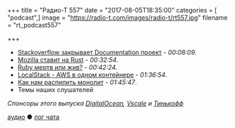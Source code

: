 +++
title = "Радио-Т 557"
date = "2017-08-05T18:35:00"
categories = [ "podcast",]
image = "https://radio-t.com/images/radio-t/rt557.jpg"
filename = "rt_podcast557"

+++

- [Stackoverflow закрывает Documentation проект](https://meta.stackoverflow.com/questions/354217/sunsetting-documentation/) - *00:08:09*.
- [Mozilla ставит на Rust](https://www.cnet.com/news/mozilla-designs-rust-language-for-safe-secure-internet/) - *00:32:54*.
- [Ruby мертв или жив?](https://infinum.co/the-capsized-eight/analyzing-rubygems-stats-v2016) - *00:42:24*.
- [LocalStack - AWS в одном контейнере](https://github.com/atlassian/localstack/blob/master/README.md) - *01:36:54*.
- [Как нам распилить монолит](http://programmingisterrible.com/post/162346490883/how-do-you-cut-a-monolith-in-half) - *01:45:47*.
- Темы наших слушателей

*Спонсоры этого выпуска [DigitalOcean](https://www.digitalocean.com), [Vscale](http://bit.ly/radio-t_vscale) и [Тинькофф](https://www.tinkoff.ru/cards/debit-cards/tinkoff-black/?utm_source=radiot_tb&utm_medium=ntv.fix&utm_campaign=tb.radiot)*

[аудио](http://cdn.radio-t.com/rt_podcast557.mp3) ● [лог чата](http://chat.radio-t.com/logs/radio-t-557.html)
<audio src="http://cdn.radio-t.com/rt_podcast557.mp3" preload="none"></audio>